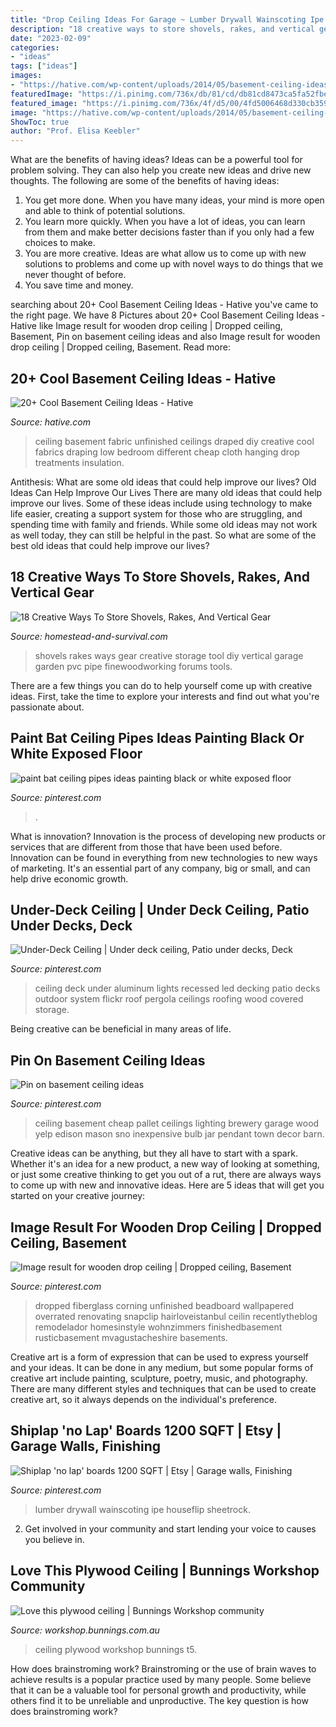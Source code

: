 ```yaml
---
title: "Drop Ceiling Ideas For Garage ~ Lumber Drywall Wainscoting Ipe Houseflip Sheetrock"
description: "18 creative ways to store shovels, rakes, and vertical gear"
date: "2023-02-09"
categories:
- "ideas"
tags: ["ideas"]
images:
- "https://hative.com/wp-content/uploads/2014/05/basement-ceiling-ideas/10-fabric-basement-ceiling.jpg"
featuredImage: "https://i.pinimg.com/736x/db/81/cd/db81cd8473ca5fa52fbe101712ffb931.jpg"
featured_image: "https://i.pinimg.com/736x/4f/d5/00/4fd5006468d330cb359e133e745b1520.jpg"
image: "https://hative.com/wp-content/uploads/2014/05/basement-ceiling-ideas/10-fabric-basement-ceiling.jpg"
ShowToc: true
author: "Prof. Elisa Keebler"
---
```



What are the benefits of having ideas?
Ideas can be a powerful tool for problem solving. They can also help you create new ideas and drive new thoughts. The following are some of the benefits of having ideas: 
1. You get more done. When you have many ideas, your mind is more open and able to think of potential solutions. 
2. You learn more quickly. When you have a lot of ideas, you can learn from them and make better decisions faster than if you only had a few choices to make. 
3. You are more creative. Ideas are what allow us to come up with new solutions to problems and come up with novel ways to do things that we never thought of before. 
4. You save time and money.

	

		
searching about 20+ Cool Basement Ceiling Ideas - Hative you've came to the right page. We have 8 Pictures about 20+ Cool Basement Ceiling Ideas - Hative like Image result for wooden drop ceiling | Dropped ceiling, Basement, Pin on basement ceiling ideas and also Image result for wooden drop ceiling | Dropped ceiling, Basement. Read more:
		
    
## 20+ Cool Basement Ceiling Ideas - Hative

<img loading=lazy src="https://hative.com/wp-content/uploads/2014/05/basement-ceiling-ideas/10-fabric-basement-ceiling.jpg" onerror="this.onerror=null;this.src='https://tse1.mm.bing.net/th?id=OIP.Uq68x3GP3c-Gd05eaCbOcAHaE7&amp;pid=15.1';" alt="20+ Cool Basement Ceiling Ideas - Hative">

_Source: hative.com_

>ceiling basement fabric unfinished ceilings draped diy creative cool fabrics draping low bedroom different cheap cloth hanging drop treatments insulation. 

	

Antithesis: What are some old ideas that could help improve our lives?
Old Ideas Can Help Improve Our Lives
There are many old ideas that could help improve our lives. Some of these ideas include using technology to make life easier, creating a support system for those who are struggling, and spending time with family and friends. While some old ideas may not work as well today, they can still be helpful in the past. So what are some of the best old ideas that could help improve our lives?

    
## 18 Creative Ways To Store Shovels, Rakes, And Vertical Gear

<img loading=lazy src="http://homestead-and-survival.com/wp-content/uploads/2016/02/16-creative-ways-to-store-shovels-rakes-and-vetical-gear.jpg" onerror="this.onerror=null;this.src='https://tse1.mm.bing.net/th?id=OIP.mwiH79DVAoGu90pMgg3PXwHaMn&amp;pid=15.1';" alt="18 Creative Ways To Store Shovels, Rakes, And Vertical Gear">

_Source: homestead-and-survival.com_

>shovels rakes ways gear creative storage tool diy vertical garage garden pvc pipe finewoodworking forums tools. 

	

There are a few things you can do to help yourself come up with creative ideas. First, take the time to explore your interests and find out what you're passionate about.

    
## Paint Bat Ceiling Pipes Ideas Painting Black Or White Exposed Floor

<img loading=lazy src="https://i.pinimg.com/736x/38/47/18/384718446a5284d7703f3a8f54bd83bc.jpg" onerror="this.onerror=null;this.src='https://tse3.mm.bing.net/th?id=OIP.qg0p06ItSI57c1xGNjDvCgHaFj&amp;pid=15.1';" alt="paint bat ceiling pipes ideas painting black or white exposed floor">

_Source: pinterest.com_

>. 

	

What is innovation?
Innovation is the process of developing new products or services that are different from those that have been used before. Innovation can be found in everything from new technologies to new ways of marketing. It's an essential part of any company, big or small, and can help drive economic growth.

    
## Under-Deck Ceiling | Under Deck Ceiling, Patio Under Decks, Deck

<img loading=lazy src="https://i.pinimg.com/736x/98/bb/81/98bb81b8519ccebe3807e52fea5c6e22--decking-ideas-pergola-ideas.jpg" onerror="this.onerror=null;this.src='https://tse2.mm.bing.net/th?id=OIP.Ldy1Kw6xDNIqbRSjt_v3qwHaFa&amp;pid=15.1';" alt="Under-Deck Ceiling | Under deck ceiling, Patio under decks, Deck">

_Source: pinterest.com_

>ceiling deck under aluminum lights recessed led decking patio decks outdoor system flickr roof pergola ceilings roofing wood covered storage. 

	

Being creative can be beneficial in many areas of life.

    
## Pin On Basement Ceiling Ideas

<img loading=lazy src="https://i.pinimg.com/736x/db/81/cd/db81cd8473ca5fa52fbe101712ffb931.jpg" onerror="this.onerror=null;this.src='https://tse2.mm.bing.net/th?id=OIP.YJctT3Ed1HRfqOJpkKKSyQHaNG&amp;pid=15.1';" alt="Pin on basement ceiling ideas">

_Source: pinterest.com_

>ceiling basement cheap pallet ceilings lighting brewery garage wood yelp edison mason sno inexpensive bulb jar pendant town decor barn. 

	

Creative ideas can be anything, but they all have to start with a spark. Whether it's an idea for a new product, a new way of looking at something, or just some creative thinking to get you out of a rut, there are always ways to come up with new and innovative ideas. Here are 5 ideas that will get you started on your creative journey: 

    
## Image Result For Wooden Drop Ceiling | Dropped Ceiling, Basement

<img loading=lazy src="https://i.pinimg.com/736x/d4/a2/39/d4a2390a4bb3161d9cfa1e3a4b98fadd.jpg" onerror="this.onerror=null;this.src='https://tse3.mm.bing.net/th?id=OIP.YTuGJzYbt5smAvuRhg7f6gHaFX&amp;pid=15.1';" alt="Image result for wooden drop ceiling | Dropped ceiling, Basement">

_Source: pinterest.com_

>dropped fiberglass corning unfinished beadboard wallpapered overrated renovating snapclip hairloveistanbul ceilin recentlytheblog remodelador homesinstyle wohnzimmers finishedbasement rusticbasement mvagustacheshire basements. 

	

Creative art is a form of expression that can be used to express yourself and your ideas. It can be done in any medium, but some popular forms of creative art include painting, sculpture, poetry, music, and photography. There are many different styles and techniques that can be used to create creative art, so it always depends on the individual's preference.

    
## Shiplap &#039;no Lap&#039; Boards 1200 SQFT | Etsy | Garage Walls, Finishing

<img loading=lazy src="https://i.pinimg.com/736x/4f/d5/00/4fd5006468d330cb359e133e745b1520.jpg" onerror="this.onerror=null;this.src='https://tse3.mm.bing.net/th?id=OIP.XNB7OotbtRWQgLCdncP-AgHaJ4&amp;pid=15.1';" alt="Shiplap &#039;no lap&#039; boards 1200 SQFT | Etsy | Garage walls, Finishing">

_Source: pinterest.com_

>lumber drywall wainscoting ipe houseflip sheetrock. 

	

2. Get involved in your community and start lending your voice to causes you believe in.

    
## Love This Plywood Ceiling | Bunnings Workshop Community

<img loading=lazy src="https://www.workshop.bunnings.com.au/t5/image/serverpage/image-id/3005i6E80F3C8EEEF770F?v=v2" onerror="this.onerror=null;this.src='https://tse3.mm.bing.net/th?id=OIP.I4ArwnWGnj_ULrF1q7wd2AHaHo&amp;pid=15.1';" alt="Love this plywood ceiling | Bunnings Workshop community">

_Source: workshop.bunnings.com.au_

>ceiling plywood workshop bunnings t5. 

	

How does brainstroming work?
Brainstroming or the use of brain waves to achieve results is a popular practice used by many people. Some believe that it can be a valuable tool for personal growth and productivity, while others find it to be unreliable and unproductive. The key question is how does brainstroming work?

